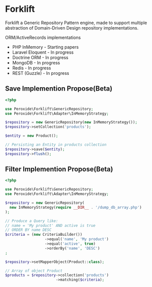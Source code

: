 # Forklift

Forklift a Generic Repository Pattern engine, made to support multiple abstraction of Domain-Driven Design repository implementations.

ORM/ActiveRecords implementations
- PHP InMemory - Starting papers
- Laravel Eloquent - In progress
- Doctrine ORM - In progress
- MongoDB - In progress
- Redis - In progress
- REST (Guzzle) - In progress

## Save Implemention Propose(Beta)
```php
<?php

use Peroxide\Forklift\GenericRepository;
use Peroxide\Forklift\Adapter\InMemoryStrategy;

$repository = new GenericRepository(new InMemoryStrategy());
$repository->setCollection('products');

$entity = new Product();

// Persisting an Entity in products collection
$repository->save($entity);
$repository->flush();
```

## Filter Implemention Propose(Beta)
```php
<?php

use Peroxide\Forklift\GenericRepository;
use Peroxide\Forklift\Adapter\InMemoryStrategy;

$repository = new GenericRepository(
  new InMemoryStrategy(require __DIR__ . '/dump_db_array.php')
);

// Produce a Query like:
// name = 'My product' AND active is true
// ORDER BY name DESC
$criteria = (new CriteriaBuilder())
                  ->equal('name', 'My product')
                  ->equal('active', true)
                  ->orderBy('name', 'DESC')
;

$repository->setMapperObject(Product::class);

// Array of object Product
$products = $repository->collection('products')
                       ->matching($criteria);
```
